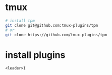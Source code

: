 # tmux

```bash
# install tpm
git clone git@github.com:tmux-plugins/tpm
# or
git clone https://github.com/tmux-plugins/tpm
```


# install plugins

`<leader>I`
